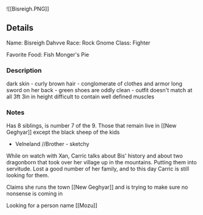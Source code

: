![[Bisreigh.PNG]]

## Details
Name: Bisreigh Dahvve
Race: Rock Gnome
Class: Fighter

Favorite Food: Fish Monger's Pie

### Description
dark skin - curly brown hair - conglomerate of clothes and armor
long sword on her back - green shoes are oddly clean - outfit doesn't match at all
3ft 3in in height
difficult to contain
well defined muscles 

### Notes
Has 8 siblings, is number 7 of the 9. Those that remain live in [[New Geghyar]] except the black sheep of the kids
- Velneland //Brother - sketchy

While on watch with Xan, Carric talks about Bis' history and about two dragonborn that took over her village up in the mountains. Putting them into servitude. Lost a good number of her family, and to this day Carric is still looking for them. 

Claims she runs the town [[New Geghyar]] and is trying to make sure no nonsense is coming in

Looking for a person name [[Mozu]]
